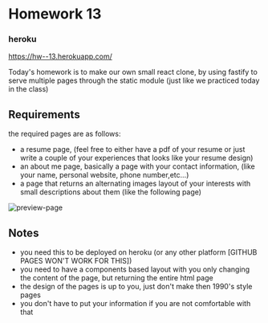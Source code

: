 # Homework 13

### heroku 
https://hw--13.herokuapp.com/

Today's homework is to make our own small react clone, by using fastify to serve multiple pages through the static module (just like we practiced today in the class)

## Requirements
the required pages are as follows:
- a resume page, (feel free to either have a pdf of your resume or just write a couple of your experiences that looks like your resume design)
- an about me page, basically a page with your contact information, (like your name, personal website, phone number,etc...)
- a page that returns an alternating images layout of your interests with small descriptions about them  (like the following page)

![preview-page](./assets/preview.png)


## Notes
- you need this to be deployed on heroku (or any other platform [GITHUB PAGES WON'T WORK FOR THIS])
- you need to have a components based layout with you only changing the content of the page, but returning the entire html page
- the design of the pages is up to you, just don't make then 1990's style pages 
- you don't have to put your information if you are not comfortable with that
